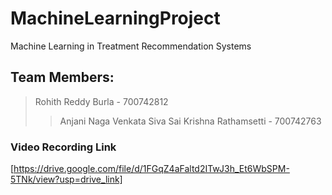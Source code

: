 # MachineLearningProject
Machine Learning in Treatment Recommendation Systems
## Team Members:
> Rohith Reddy Burla - 700742812
>> Anjani Naga Venkata Siva Sai Krishna Rathamsetti - 700742763

### Video Recording Link 
[https://drive.google.com/file/d/1FGqZ4aFaltd2ITwJ3h_Et6WbSPM-5TNk/view?usp=drive_link]
